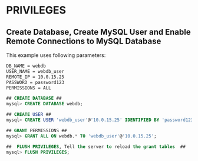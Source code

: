 # PRIVILEGES

## Create Database, Create MySQL User and Enable Remote Connections to MySQL Database

This example uses following parameters:

```txt
DB_NAME = webdb
USER_NAME = webdb_user
REMOTE_IP = 10.0.15.25
PASSWORD = password123
PERMISSIONS = ALL
```

```sql
## CREATE DATABASE ##
mysql> CREATE DATABASE webdb;

## CREATE USER ##
mysql> CREATE USER 'webdb_user'@'10.0.15.25' IDENTIFIED BY 'password123';

## GRANT PERMISSIONS ##
mysql> GRANT ALL ON webdb.* TO 'webdb_user'@'10.0.15.25';

##  FLUSH PRIVILEGES, Tell the server to reload the grant tables  ##
mysql> FLUSH PRIVILEGES;
```

